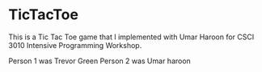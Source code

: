 # TicTacToe
This is a Tic Tac Toe game that I implemented with Umar Haroon for CSCI 3010 Intensive Programming Workshop.

Person 1 was Trevor Green
Person 2 was Umar haroon


